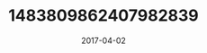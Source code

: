 ---
title: "1483809862407982839"
cover: "2017-04-02 13.32.21 1483809862407982839_46248401"
photo: "2017-04-02 13.32.21 1483809862407982839_46248401"
date: "2017-04-02"
type: "photo"
---